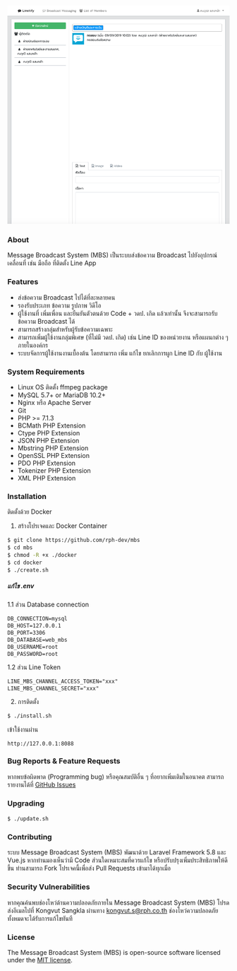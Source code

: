 ![ss](./screen-shot1.png)

### About

Message Broadcast System (MBS) เป็นระบบส่งข้อความ Broadcast ไปยังอุปกรณ์เคลื่อนที่ เช่น มือถือ ที่ติดตั้ง Line App

### Features

- ส่งข้อความ Broadcast ไปได้ที่ละหลายคน
- รองรับประเภท ข้อความ รูปภาพ วิดีโอ
- ผู้ใช้งานที่ เพิ่มเพื่อน และยืนยันตัวตนด้วย Code + วดป. เกิด แล้วเท่านั้น จึงจะสามารถรับข้อความ Broadcast ได้
- สามารถสร้างกลุ่มสำหรับผู้รับข้อความเฉพาะ
- สามารถเพิ่มผู้ใช้งานกลุ่มพิเศษ (ที่ไม่มี วดป. เกิด) เช่น Line ID ของหน่วยงาน หรือแผนกต่าง ๆ ภายในองค์กร
- ระบบจัดการผู้ใช้งานงานเบื้องต้น โดยสามารถ เพิ่ม แก้ไข ยกเลิกการผูก Line ID กับ ผู้ใช้งาน

### System Requirements
- Linux OS ติดตั้ง ffmpeg package
- MySQL 5.7+ or MariaDB 10.2+
- Nginx หรือ Apache Server
- Git
- PHP >= 7.1.3
- BCMath PHP Extension
- Ctype PHP Extension
- JSON PHP Extension
- Mbstring PHP Extension
- OpenSSL PHP Extension
- PDO PHP Extension
- Tokenizer PHP Extension
- XML PHP Extension

### Installation
ติดตั้งด้วย Docker
1. สร้างโปรเจคและ Docker Container
```sh
$ git clone https://github.com/rph-dev/mbs
$ cd mbs
$ chmod -R +x ./docker
$ cd docker
$ ./create.sh
```
##### แก้ไข .env
1.1 ส่วน Database connection
```
DB_CONNECTION=mysql
DB_HOST=127.0.0.1
DB_PORT=3306
DB_DATABASE=web_mbs
DB_USERNAME=root
DB_PASSWORD=root
```

1.2 ส่วน Line Token
```
LINE_MBS_CHANNEL_ACCESS_TOKEN="xxx"
LINE_MBS_CHANNEL_SECRET="xxx"
```

2. การติดตั้ง
```sh
$ ./install.sh
```

เข้าใช้งานผ่าน
```
http://127.0.0.1:8088
```


### Bug Reports & Feature Requests
หากพบข้อผิดพาด (Programming bug) หรือคุณสมบัติอื่น ๆ ที่อยากเพิ่มเติมในอนาคต สามารถรายงานได้ที่ [GitHub Issues](https://github.com/rph-dev/mbs/issues)

### Upgrading
```sh
$ ./update.sh
```

### Contributing
ระบบ Message Broadcast System (MBS) พัฒนาด้วย Laravel Framework 5.8 และ Vue.js หากท่านมองเห็นว่ามี Code ส่วนใดเหมาะสมที่ควรแก้ไข หรือปรับปรุงเพิ่มประสิทธิภาพให้ดีขึ้น ท่านสามารถ Fork โปรเจคนี้เพื่อส่ง Pull Requests เข้ามาได้ทุกเมื่อ

### Security Vulnerabilities

หากคุณค้นพบช่องโหว่ด้านความปลอดภัยภายใน Message Broadcast System (MBS) โปรดส่งอีเมลไปที่ Kongvut Sangkla ผ่านทาง [kongvut.s@rph.co.th](mailto:kongvut.s@rph.co.th) ช่องโหว่ความปลอดภัยทั้งหมดจะได้รับการแก้ไขทันที

### License

The Message Broadcast System (MBS) is open-source software licensed under the [MIT license](https://opensource.org/licenses/MIT).
